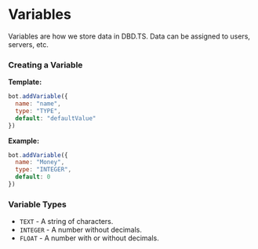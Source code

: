 # Variables
Variables are how we store data in DBD.TS. Data can be assigned to users, servers, etc.

### Creating a Variable
**Template:**
```js
bot.addVariable({
  name: "name",
  type: "TYPE",
  default: "defaultValue"
})
```
**Example:**
```js
bot.addVariable({
  name: "Money",
  type: "INTEGER",
  default: 0
})
```

### Variable Types
- `TEXT` - A string of characters.
- `INTEGER` - A number without decimals.
- `FLOAT` - A number with or without decimals.
